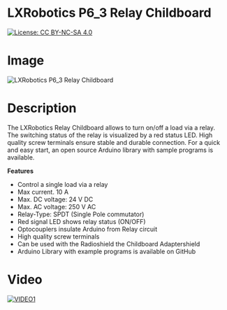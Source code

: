 LXRobotics P6_3 Relay Childboard
================================

[![License: CC BY-NC-SA 4.0](https://img.shields.io/badge/License-CC%20BY--NC--SA%204.0-lightgrey.svg)](http://creativecommons.org/licenses/by-nc-sa/4.0/)

# Image

![LXRobotics P6_3 Relay Childboard](https://raw.githubusercontent.com/lxrobotics/RelayChildboard/master/images/relay-childboard-side-small.jpg)

# Description

The LXRobotics Relay Childboard allows to turn on/off a load via a relay. The switching status of the relay is visualized by a red status LED. High quality screw terminals ensure stable and durable connection. For a quick and easy start, an open source Arduino library with sample programs is available.

**Features**

* Control a single load via a relay
* Max current. 10 A
* Max. DC voltage: 24 V DC
* Max. AC voltage: 250 V AC
* Relay-Type: SPDT (Single Pole commutator)
* Red signal LED shows relay status (ON/OFF)
* Optocouplers insulate Arduino from Relay circuit
* High quality screw terminals
* Can be used with the Radioshield the Childboard Adaptershield
* Arduino Library with example programs is available on GitHub

# Video

[![VIDEO1](http://img.youtube.com/vi/oXpt4_ap6tU/0.jpg)](https://www.youtube.com/watch?v=oXpt4_ap6tU "LXRobotics Relay Childboard")

